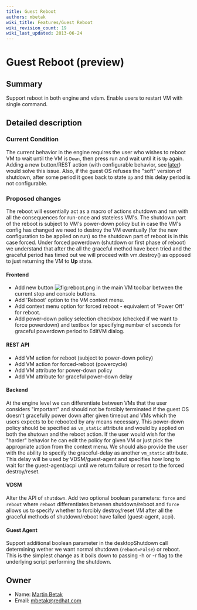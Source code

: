 ```yaml
---
title: Guest Reboot
authors: mbetak
wiki_title: Features/Guest Reboot
wiki_revision_count: 19
wiki_last_updated: 2013-06-24
---
```


# Guest Reboot (preview)

## Summary

Support reboot in both engine and vdsm. Enable users to restart VM with single command.

## Detailed description

### Current Condition

The current behavior in the engine requires the user who wishes to reboot VM to wait until the VM is `Down`, then press run and wait until it is `Up` again. Adding a new button/REST action (with configurable behavior, see [later](#Backend)) would solve this issue. Also, if the guest OS refuses the "soft" version of shutdown, after some period it goes back to state `Up` and this delay period is not configurable.

### Proposed changes

The reboot will essentially act as a macro of actions shutdown and run with all the consequences for run-once and stateless VM's. The shutdown part of the reboot is subject to VM's power-down policy but in case the VM's config has changed we need to destroy the VM eventually (for the new configuration to be applied on run) so the shutdown part of reboot is in this case forced. Under forced powerdown (shutdown or first phase of reboot) we understand that after the all the graceful method have been tried and the graceful period has timed out we will proceed with vm.destroy() as opposed to just returning the VM to **Up** state.

#### Frontend

*   Add new button ![](reboot.png "fig:reboot.png") in the main VM toolbar between the current stop and console buttons.
*   Add 'Reboot' option to the VM context menu.
*   Add context menu option for forced reboot - equivalent of 'Power Off' for reboot.
*   Add power-down policy selection checkbox (checked if we want to force powerdown) and textbox for specifying number of seconds for graceful powerdown period to EditVM dialog.

#### REST API

*   Add VM action for reboot (subject to power-down policy)
*   Add VM action for forced-reboot (powercycle)
*   Add VM attribute for power-down policy
*   Add VM attribute for graceful power-down delay

#### Backend

At the engine level we can differentiate between VMs that the user considers "important" and should not be forcibly terminated if the guest OS doesn't gracefully power down after given timeout and VMs which the users expects to be rebooted by any means necessary. This power-down policy should be specified as `vm_static` attribute and would by applied on both the shutown and the reboot action. If the user would wish for the "harder" behavior he can edit the policy for given VM or just pick the appropriate action from the context menu. We should also provide the user with the ability to specify the graceful-delay as another `vm_static` attribute. This delay will be used by VDSM/guest-agent and specifies how long to wait for the guest-agent/acpi until we return failure or resort to the forced destroy/reset.

#### VDSM

Alter the API of `shutdown`. Add two optional boolean parameters: `force` and `reboot` where `reboot` differentiates between shutdown/reboot and `force` allows us to specify whether to forcibly destroy/reset VM after all the graceful methods of shutdown/reboot have failed (guest-agent, acpi).

#### Guest Agent

Support additional boolean parameter in the desktopShutdown call determining wether we want normal shutdown (`reboot=False`) or reboot. This is the simplest change as it boils down to passing -h or -r flag to the underlying script performing the shutdown.

## Owner

*   Name: [Martin Betak](User:Mbetak)
*   Email: <mbetak@redhat.com>
